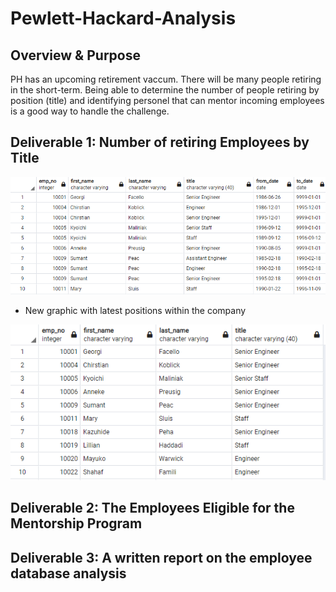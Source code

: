 # Pewlett-Hackard-Analysis

## Overview & Purpose

PH has an upcoming retirement vaccum.  There will be many people retiring in the short-term.  Being able to determine the number of people retiring by position (title) and identifying personel that can mentor incoming employees is a good way to handle the challenge.

## Deliverable 1: Number of retiring Employees by Title
![Retire_titles](Graphics/Retire_titles.PNG)

* New graphic with latest positions within the company

![uniq_new_retire_titles](Graphics/uniq_new_retire_titles.PNG)

## Deliverable 2: The Employees Eligible for the Mentorship Program


## Deliverable 3:  A written report on the employee database analysis
